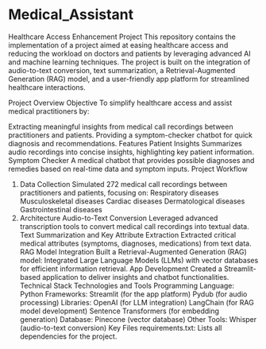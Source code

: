 # Medical_Assistant

Healthcare Access Enhancement Project
This repository contains the implementation of a project aimed at easing healthcare access and reducing the workload on doctors and patients by leveraging advanced AI and machine learning techniques. The project is built on the integration of audio-to-text conversion, text summarization, a Retrieval-Augmented Generation (RAG) model, and a user-friendly app platform for streamlined healthcare interactions.

Project Overview
Objective
To simplify healthcare access and assist medical practitioners by:

Extracting meaningful insights from medical call recordings between practitioners and patients.
Providing a symptom-checker chatbot for quick diagnosis and recommendations.
Features
Patient Insights
Summarizes audio recordings into concise insights, highlighting key patient information.
Symptom Checker
A medical chatbot that provides possible diagnoses and remedies based on real-time data and symptom inputs.
Project Workflow
1. Data Collection
Simulated 272 medical call recordings between practitioners and patients, focusing on:
Respiratory diseases
Musculoskeletal diseases
Cardiac diseases
Dermatological diseases
Gastrointestinal diseases
2. Architecture
Audio-to-Text Conversion
Leveraged advanced transcription tools to convert medical call recordings into textual data.
Text Summarization and Key Attribute Extraction
Extracted critical medical attributes (symptoms, diagnoses, medications) from text data.
RAG Model Integration
Built a Retrieval-Augmented Generation (RAG) model:
Integrated Large Language Models (LLMs) with vector databases for efficient information retrieval.
App Development
Created a Streamlit-based application to deliver insights and chatbot functionalities.
Technical Stack
Technologies and Tools
Programming Language: Python
Frameworks:
Streamlit (for the app platform)
Pydub (for audio processing)
Libraries:
OpenAI (for LLM integration)
LangChain (for RAG model development)
Sentence Transformers (for embedding generation)
Database: Pinecone (vector database)
Other Tools:
Whisper (audio-to-text conversion)
Key Files
requirements.txt: Lists all dependencies for the project.
